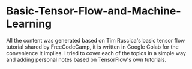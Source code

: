 # Basic-Tensor-Flow-and-Machine-Learning
All the content was generated based on Tim Ruscica's basic tensor flow tutorial shared by FreeCodeCamp, it is written in Google Colab for the convenience it implies.
I tried to cover each of the topics in a simple way and adding personal notes based on TensorFlow's own tutorials.
